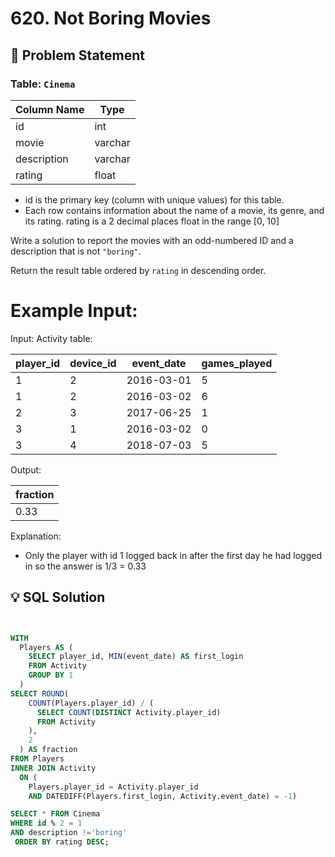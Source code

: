 # 620. Not Boring Movies

## 📝 Problem Statement

### Table: `Cinema`


| Column Name    | Type     |
|----------------|----------|
| id             | int      |
| movie          | varchar  |
| description    | varchar  |
| rating         | float    |

 - id is the primary key (column with unique values) for this table.
 - Each row contains information about the name of a movie, its genre, and its rating.
rating is a 2 decimal places float in the range [0, 10]
 
Write a solution to report the movies with an odd-numbered ID and a description that is not `"boring"`.

Return the result table ordered by `rating` in descending order.

 # Example Input:
Input: 
Activity table:

| player_id | device_id | event_date | games_played |
|-----------|-----------|------------|--------------|
| 1         | 2         | 2016-03-01 | 5            |
| 1         | 2         | 2016-03-02 | 6            |
| 2         | 3         | 2017-06-25 | 1            |
| 3         | 1         | 2016-03-02 | 0            |
| 3         | 4         | 2018-07-03 | 5            |

Output: 

| fraction  |
|-----------|
| 0.33      |

Explanation: 
 - Only the player with id 1 logged back in after the first day he had logged in so the answer is 1/3 = 0.33


## 💡 SQL Solution

```sql


WITH
  Players AS (
    SELECT player_id, MIN(event_date) AS first_login
    FROM Activity
    GROUP BY 1
  )
SELECT ROUND(
    COUNT(Players.player_id) / (
      SELECT COUNT(DISTINCT Activity.player_id)
      FROM Activity
    ),
    2
  ) AS fraction
FROM Players
INNER JOIN Activity
  ON (
    Players.player_id = Activity.player_id
    AND DATEDIFF(Players.first_login, Activity.event_date) = -1)

SELECT * FROM Cinema 
WHERE id % 2 = 1
AND description !='boring' 
 ORDER BY rating DESC;
